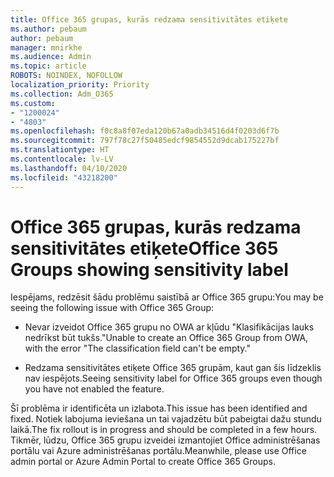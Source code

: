 ```yaml
---
title: Office 365 grupas, kurās redzama sensitivitātes etiķete
ms.author: pebaum
author: pebaum
manager: mnirkhe
ms.audience: Admin
ms.topic: article
ROBOTS: NOINDEX, NOFOLLOW
localization_priority: Priority
ms.collection: Adm_O365
ms.custom:
- "1200024"
- "4803"
ms.openlocfilehash: f0c8a8f07eda120b67a0adb34516d4f0203d6f7b
ms.sourcegitcommit: 797f78c27f50485edcf9854552d9dcab175227bf
ms.translationtype: HT
ms.contentlocale: lv-LV
ms.lasthandoff: 04/10/2020
ms.locfileid: "43218200"
---
```

# <a name="office-365-groups-showing-sensitivity-label"></a><span data-ttu-id="28a71-102">Office 365 grupas, kurās redzama sensitivitātes etiķete</span><span class="sxs-lookup"><span data-stu-id="28a71-102">Office 365 Groups showing sensitivity label</span></span>

<span data-ttu-id="28a71-103">Iespējams, redzēsit šādu problēmu saistībā ar Office 365 grupu:</span><span class="sxs-lookup"><span data-stu-id="28a71-103">You may be seeing the following issue with Office 365 Group:</span></span>

- <span data-ttu-id="28a71-104">Nevar izveidot Office 365 grupu no OWA ar kļūdu "Klasifikācijas lauks nedrīkst būt tukšs."</span><span class="sxs-lookup"><span data-stu-id="28a71-104">Unable to create an Office 365 Group from OWA, with the error "The classification field can't be empty."</span></span>

- <span data-ttu-id="28a71-105">Redzama sensitivitātes etiķete Office 365 grupām, kaut gan šis līdzeklis nav iespējots.</span><span class="sxs-lookup"><span data-stu-id="28a71-105">Seeing sensitivity label for Office 365 groups even though you have not enabled the feature.</span></span>

<span data-ttu-id="28a71-106">Šī problēma ir identificēta un izlabota.</span><span class="sxs-lookup"><span data-stu-id="28a71-106">This issue has been identified and fixed.</span></span> <span data-ttu-id="28a71-107">Notiek labojuma ieviešana un tai vajadzētu būt pabeigtai dažu stundu laikā.</span><span class="sxs-lookup"><span data-stu-id="28a71-107">The fix rollout is in progress and should be completed in a few hours.</span></span> <span data-ttu-id="28a71-108">Tikmēr, lūdzu, Office 365 grupu izveidei izmantojiet Office administrēšanas portālu vai Azure administrēšanas portālu.</span><span class="sxs-lookup"><span data-stu-id="28a71-108">Meanwhile, please use Office admin portal or Azure Admin Portal to create Office 365 Groups.</span></span>  
